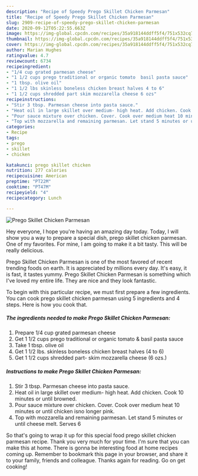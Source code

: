 ```yaml
---
description: "Recipe of Speedy Prego Skillet Chicken Parmesan"
title: "Recipe of Speedy Prego Skillet Chicken Parmesan"
slug: 2909-recipe-of-speedy-prego-skillet-chicken-parmesan
date: 2020-09-12T05:22:55.663Z
image: https://img-global.cpcdn.com/recipes/35a918144ddff5f4/751x532cq70/prego-skillet-chicken-parmesan-recipe-main-photo.jpg
thumbnail: https://img-global.cpcdn.com/recipes/35a918144ddff5f4/751x532cq70/prego-skillet-chicken-parmesan-recipe-main-photo.jpg
cover: https://img-global.cpcdn.com/recipes/35a918144ddff5f4/751x532cq70/prego-skillet-chicken-parmesan-recipe-main-photo.jpg
author: Marian Hughes
ratingvalue: 4.7
reviewcount: 6734
recipeingredient:
- "1/4 cup grated parmesan cheese"
- "1 1/2 cups prego traditional or organic tomato  basil pasta sauce"
- "1 tbsp. olive oil"
- "1 1/2 lbs skinless boneless chicken breast halves 4 to 6"
- "1 1/2 cups shredded part skim mozzarella cheese 6 ozs"
recipeinstructions:
- "Stir 3 tbsp. Parmesan cheese into pasta sauce."
- "Heat oil in large skillet over medium- high heat. Add chicken. Cook 10 minutes or until browned."
- "Pour sauce mixture over chicken. Cover. Cook over medium heat 10 minutes or until chicken isno longer pink."
- "Top with mozzarella and remaining parmesan. Let stand 5 minutes or until cheese melt. Serves 6"
categories:
- Recipe
tags:
- prego
- skillet
- chicken

katakunci: prego skillet chicken 
nutrition: 277 calories
recipecuisine: American
preptime: "PT22M"
cooktime: "PT47M"
recipeyield: "4"
recipecategory: Lunch

---
```



![Prego Skillet Chicken Parmesan](https://img-global.cpcdn.com/recipes/35a918144ddff5f4/751x532cq70/prego-skillet-chicken-parmesan-recipe-main-photo.jpg)

Hey everyone, I hope you're having an amazing day today. Today, I will show you a way to prepare a special dish, prego skillet chicken parmesan. One of my favorites. For mine, I am going to make it a bit tasty. This will be really delicious.

Prego Skillet Chicken Parmesan is one of the most favored of recent trending foods on earth. It is appreciated by millions every day. It's easy, it is fast, it tastes yummy. Prego Skillet Chicken Parmesan is something which I've loved my entire life. They are nice and they look fantastic.




To begin with this particular recipe, we must first prepare a few ingredients. You can cook prego skillet chicken parmesan using 5 ingredients and 4 steps. Here is how you cook that.

<!--inarticleads1-->

##### The ingredients needed to make Prego Skillet Chicken Parmesan:

1. Prepare 1/4 cup grated parmesan cheese
1. Get 1 1/2 cups prego traditional or organic tomato &amp; basil pasta sauce
1. Take 1 tbsp. olive oil
1. Get 1 1/2 lbs. skinless boneless chicken breast halves (4 to 6)
1. Get 1 1/2 cups shredded part- skim mozzarella cheese (6 ozs.)




<!--inarticleads2-->

##### Instructions to make Prego Skillet Chicken Parmesan:

1. Stir 3 tbsp. Parmesan cheese into pasta sauce.
1. Heat oil in large skillet over medium- high heat. Add chicken. Cook 10 minutes or until browned.
1. Pour sauce mixture over chicken. Cover. Cook over medium heat 10 minutes or until chicken isno longer pink.
1. Top with mozzarella and remaining parmesan. Let stand 5 minutes or until cheese melt. Serves 6




So that's going to wrap it up for this special food prego skillet chicken parmesan recipe. Thank you very much for your time. I'm sure that you can make this at home. There is gonna be interesting food at home recipes coming up. Remember to bookmark this page in your browser, and share it to your family, friends and colleague. Thanks again for reading. Go on get cooking!
